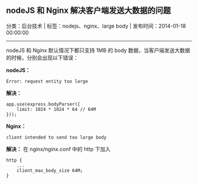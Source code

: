 ## nodeJS 和 Nginx 解决客户端发送大数据的问题

分类：后台技术 | 标签：nodejs、nginx、large body | 发布时间：2014-01-18 00:00:00

---

nodeJS 和 Nginx 默认情况下都只支持 1MB 的 body 数据，当客户端发送大数据的时候，分别会出现以下错误：

**nodeJS：**
```
Error: request entity too large
```

**解决：**
```
app.use(express.bodyParser({
    limit: 1024 * 1024 * 64 // 64M
}));
```

**Nginx：**
```
client intended to send too large body
```

**解决：**
在 nginx/nginx.conf 中的 http 下加入
```
http {
    ...
    client_max_body_size 64M;
}
```